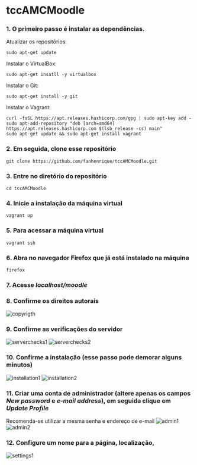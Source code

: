 # tccAMCMoodle

### 1. O primeiro passo é instalar as dependências.

Atualizar os repositórios:
```
sudo apt-get update
```

Instalar o VirtualBox:
```
sudo apt-get insatll -y virtualbox
```

Instalar o Git:
```
sudo apt-get install -y git
```

Instalar o Vagrant:
```
curl -fsSL https://apt.releases.hashicorp.com/gpg | sudo apt-key add -
sudo apt-add-repository "deb [arch=amd64] https://apt.releases.hashicorp.com $(lsb_release -cs) main"
sudo apt-get update && sudo apt-get install vagrant
```


### 2. Em seguida, clone esse repositório
```
git clone https://github.com/fanhenrique/tccAMCMoodle.git
```

### 3. Entre no diretório do repositório
```
cd tccAMCMoodle
```

### 4. Inicie a instalação da máquina virtual
```
vagrant up
```

### 5. Para acessar a máquina virtual
```
vagrant ssh
```

### 6. Abra no navegador Firefox que já está instalado na máquina
```
firefox
```

### 7. Acesse *localhost/moodle*

### 8. Confirme os direitos autorais
![copyrigth](https://github.com/fanhenrique/tccAMCMoodle/blob/master/prints/copyrigth.png)

### 9. Confirme as verificações do servidor
![serverchecks1](https://github.com/fanhenrique/tccAMCMoodle/blob/master/prints/serverchecks1.png)
![serverchecks2](https://github.com/fanhenrique/tccAMCMoodle/blob/master/prints/serverchecks2.png)

### 10. Confirme a instalação (esse passo pode demorar alguns minutos)
![installation1](https://github.com/fanhenrique/tccAMCMoodle/blob/master/prints/installation1.png)
![installation2](https://github.com/fanhenrique/tccAMCMoodle/blob/master/prints/installation2.png)

### 11. Criar uma conta de administrador (altere apenas os campos *New password* e *e-mail address*), em seguida clique em *Update Profile*
Recomenda-se utilizar a mesma senha e endereço de e-mail
![admin1](https://github.com/fanhenrique/tccAMCMoodle/blob/master/prints/admin1.png)
![admin2](https://github.com/fanhenrique/tccAMCMoodle/blob/master/prints/admin2.png)

### 12. Configure um nome para a página, localização, 
![settings1](https://github.com/fanhenrique/tccAMCMoodle/blob/master/prints/settings1.png) 


